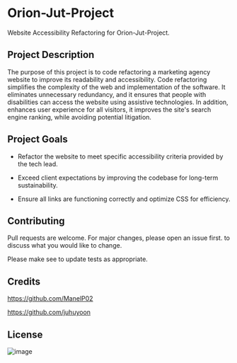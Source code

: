 # Orion-Jut-Project

Website Accessibility Refactoring for Orion-Jut-Project.


## Project Description

The purpose of this project is to code refactoring a marketing agency website to improve its readability and accessibility.  Code refactoring simplifies the complexity of the web and implementation of the software. It eliminates unnecessary redundancy, and it ensures that people with disabilities can access the website using assistive technologies. In addition, enhances user experience for all visitors, it improves the site's search engine ranking, while avoiding potential litigation. 


## Project Goals

-	Refactor the website to meet specific accessibility criteria provided by the tech lead.

-	Exceed client expectations by improving the codebase for long-term sustainability. 

-	 Ensure all links are functioning correctly and optimize CSS for efficiency.


## Contributing

Pull requests are welcome. For major changes, please open an issue first.
to discuss what you would like to change.

Please make see to update tests as appropriate.


## Credits

https://github.com/ManelP02

https://github.com/juhuyoon


## License
![image](https://github.com/1SimonaM/Orion-Jut-Project/assets/162058040/b8195c79-89e9-42e2-a624-fa56a0017da8)
